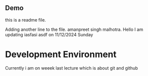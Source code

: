 ## Demo
this is a readme file.

Adding another line to the file.
amanpreet singh malhotra.
Hello I am updating 
iasfasi
asdf
on 11/12/2024 Sunday
# Development Environment

Currently i am on weeek last lecture which is about git and github
